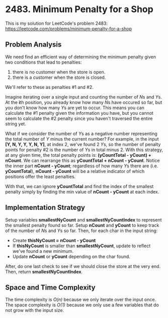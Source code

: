 # 2483. Minimum Penalty for a Shop
This is my solution for LeetCode's problem 2483: https://leetcode.com/problems/minimum-penalty-for-a-shop

## Problem Analysis
We need find an efficient way of determining the minimum penalty given two conditions that lead to penalties:
1. there is no customer when the store is open.
1. there is a customer when the store is closed.

We'll refer to these as penalties #1 and #2.

Imagine iterating over a single input and counting the number of *N*s and *Y*s. At the **i**th position, you already know how many *N*s have occured so far, but you don't know how many *Y*s are yet to occur. This means you can calculate the #1 penalty given the information you have, but you cannot seem to calculate the #2 penalty since you haven't traversed the entire string yet.

What if we consider the number of *Y*s as a negative number representing the total number of *Y* minus the current number? For example, in the input **[Y, N, Y, Y, Y, N, Y]**, at index 2, we've found 2 *Y*s, so the number of penalty points for penalty #2 is the number of *Y*s in total minus 2. With this strategy, at any given time, the total penalty points is: **(yCountTotal - yCount) + nCount**. We can rearrange this as **yCountTotal + nCount - yCount**. Notice the inner part **nCount - yCount**; regardless of how many *Y*s there are (i.e. **yCountTotal**), **nCount - yCount** will be a relative indicator of which positions offer the least penalties.

With that, we can ignore **yCountTotal** and find the index of the smallest penalty simply by finding the min value of **nCount - yCount** at each index.

## Implementation Strategy
Setup variables **smallestNyCount** and **smallestNyCountIndex** to represent the smallest penalty found so far. Setup **nCount** and **yCount** to keep track of the number of *N*s and *Y*s so far. Then, for each char in the input string:
* Create **thisNyCount = nCount - yCount**
* If **thisNyCount** is smaller than **smallestNyCount**, update to reflect we've found a new minimum.
* Update **nCount** or **yCount** depending on the char found.

After, do one last check to see if we should close the store at the very end. Then, return **smallestNyCountIndex**.

## Space and Time Complexity
The time complexity is *O(n)* because we only iterate over the input once. The space complexity is *O(1)* because we only use a few variables that do not grow with the input size.